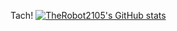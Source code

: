 Tach!
[![TheRobot2105's GitHub stats](https://github-readme-stats.vercel.app/api?username=TheRobot2105&theme=dark)](https://github.com/anuraghazra/github-readme-stats)
